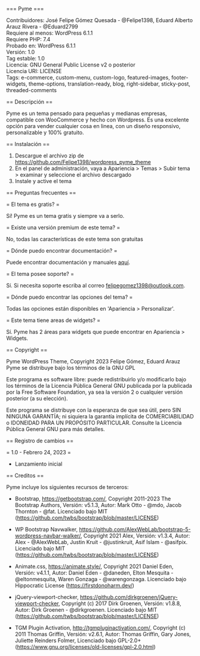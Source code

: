 === Pyme ===

Contribuidores: José Felipe Gómez Quesada - @Felipe1398, Eduard Alberto Arauz Rivera - @Eduard2799 <br />
Requiere al menos: WordPress 6.1.1 <br />
Requiere PHP: 7.4 <br />
Probado en: WordPress 6.1.1 <br />
Versión: 1.0 <br />
Tag estable: 1.0 <br />
Licencia: GNU General Public License v2 o posterior <br />
Licencia URI: LICENSE <br />
Tags: e-commerce, custom-menu, custom-logo, featured-images, footer-widgets, theme-options, translation-ready, blog, right-sidebar, sticky-post, threaded-comments <br />

== Descripción ==

Pyme es un tema pensado para pequeñas y medianas empresas, compatible con WooCommerce y hecho con Wordpress. 
Es una excelente opción para vender cualquier cosa en linea, con un diseño responsivo, personalizable y 100% gratuito.

== Instalación ==

1. Descargue el archivo zip de https://github.com/Felipe1398/wordpress_pyme_theme
2. En el panel de administración, vaya a Apariencia > Temas > Subir tema > examinar y seleccione el archivo descargado
3. Instale y active el tema

== Preguntas frecuentes ==

= El tema es gratis? =

Sí! Pyme es un tema gratis y siempre va a serlo.

= Existe una versión premium de este tema? =

No, todas las características de este tema son gratuitas

= Dónde puedo encontrar documentación? =

Puede encontrar documentación y manuales [aquí](https://github.com/Felipe1398/wordpress_pyme_theme).

= El tema posee soporte? =

Sí. Si necesita soporte escriba al correo felipegomez1398@outlook.com.

= Dónde puedo encontrar las opciones del tema? =

Todas las opciones están disponibles en 'Apariencia > Personalizar'.

= Este tema tiene areas de widgets? =

Sí. Pyme has 2 áreas para widgets que puede encontrar en Apariencia > Widgets.

== Copyright ==

Pyme WordPress Theme, Copyright 2023 Felipe Gómez, Eduard Arauz
Pyme se distribuye bajo los términos de la GNU GPL

Este programa es software libre: puede redistribuirlo y/o modificarlo
bajo los términos de la Licencia Pública General GNU publicada por la
publicada por la Free Software Foundation, ya sea la versión 2 o
cualquier versión posterior (a su elección).

Este programa se distribuye con la esperanza de que sea útil,
pero SIN NINGUNA GARANTÍA; ni siquiera la garantía implícita de
COMERCIABILIDAD o IDONEIDAD PARA UN PROPÓSITO PARTICULAR. Consulte la
Licencia Pública General GNU para más detalles.

== Registro de cambios ==

= 1.0 - Febrero 24, 2023 =

* Lanzamiento inicial

== Creditos ==

Pyme incluye los siguientes recursos de terceros:

* Bootstrap, https://getbootstrap.com/, Copyright 2011-2023 The Bootstrap Authors, Versión: v5.1.3, Autor: Mark Otto - @mdo, Jacob Thornton - @fat. Licenciado bajo MIT (https://github.com/twbs/bootstrap/blob/master/LICENSE)

* WP Bootstrap Navwalker, https://github.com/AlexWebLab/bootstrap-5-wordpress-navbar-walker/, Copyright 2021 Alex, Versión: v1.3.4, Autor: Alex - @AlexWebLab, Justin Kruit - @justinkruit, Asif Islam - @asifpix. Licenciado bajo MIT (https://github.com/twbs/bootstrap/blob/master/LICENSE)

* Animate.css, https://animate.style/, Copyright 2021 Daniel Eden, Versión: v4.1.1, Autor: Daniel Eden - @daneden, Elton Mesquita - @eltonmesquita, Waren Gonzaga - @warengonzaga. Licenciado bajo Hippocratic License (https://firstdonoharm.dev/)

* jQuery-viewport-checker, https://github.com/dirkgroenen/jQuery-viewport-checker, Copyright (c) 2017 Dirk Groenen, Versión: v1.8.8, Autor: Dirk Groenen - @dirkgroenen. Licenciado bajo MIT (https://github.com/twbs/bootstrap/blob/master/LICENSE)

* TGM Plugin Activation, http://tgmpluginactivation.com/, Copyright (c) 2011 Thomas Griffin, Versión: v2.6.1, Autor: Thomas Griffin, Gary Jones, Juliette Reinders Folmer, Licenciado bajo GPL-2.0+ (https://www.gnu.org/licenses/old-licenses/gpl-2.0.html)
